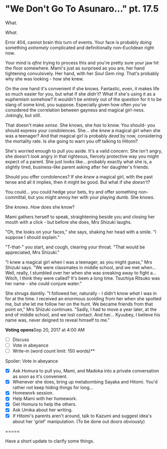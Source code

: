 # "We Don't Go To Asunaro..." pt. 17.5

What.

*What*.

Error 404, cannot brain this turn of events. Your face is probably doing something *extremely* complicated and definitionally non-Euclidean right now.

Your mind is *afire* trying to process this and you're pretty sure your jaw hit the floor somewhere. Mami's just as surprised as you are, her hand tightening convulsively. Her hand, with her *Soul Gem ring*. That's probably why she was looking - how she knew.

On the one hand it's convenient if she knows. Fantastic, even, it makes life so much easier for you, but what if she *didn't*? What if she's using it as a euphemism somehow? It wouldn't be *entirely* out of the question for it to be slang of some kind, you suppose. Especially given how often *you've* considered the correlation between gayness and magical girl-ness. Jokingly, but still.

That doesn't make *sense*. She knows, she *has* to know. You should- you should express your condolences. She... she *knew* a magical girl when she was a teenager? And that magical girl is probably *dead* by now, considering the mortality rate. Is she going to warn you off talking to Hitomi?

She's worried enough to pull you aside. It's a valid concern. She isn't angry, she doesn't *look* angry in that righteous, fiercely protective way you might expect of a parent. She just looks like... probably exactly what she is, a slightly tired, business-like parent asking after her daughter's friends.

Should you offer condolences? If she *knew* a magical girl, with the past tense and all it implies, then it might be good. But what if she *doesn't*?

You could... you could hedge your bets, try and offer something non-committal, but you might annoy her with your playing dumb. She *knows*.

She *knows*. *How* does she know?

Mami gathers herself to speak, straightening beside you and closing her mouth with a click - but before she does, Mrs Shizuki laughs.

"Oh, the looks on your faces," she says, shaking her head with a smile. "I suppose I should explain."

"T-that-" you start, and cough, clearing your throat. "That would be appreciated, Mrs Shizuki."

"I knew a magical girl when I was a teenager, as you might guess," Mrs Shizuki says. "We were classmates in middle school, and we met when... Well, really, I stumbled over her when she was sneaking away to fight a... Witch, I think they were called? It's been a long time. Tsuchiya Ritsuko was her name - she could conjure water."

She shrugs daintily. "I followed her, naturally - I didn't know *what* I was in for at the time. I received an enormous scolding from her when she spotted me, but she let me follow her on the hunt. We became friends from that point on," Mrs Shizuki continues. "Sadly, I had to move a year later, at the end of middle school, and we lost contact. And her... Kyuubey, I believe his name was, never deigned to reveal himself to me."

**Voting opens**Sep 20, 2017 at 4:00 AM

- [ ] Discuss
- [ ] Vote in abeyance
- [ ] Write-in (word count limit: 150 words)**

Spoiler: Vote in abeyance

- [x] Ask Homura to pull you, Mami, and Madoka into a private conversation as soon as it's convenient.
- [x] Whenever she does, bring up metabombing Sayaka and Hitomi. You'd rather not keep hiding things for long...
- [x] Homework session.
- [x] Help Mami with her homework.
- [x] Get Homura to help the others.
- [x] Ask Umika about her writing.
- [x] If Hitomi's parents aren't around, talk to Kazumi and suggest idea's about her 'grief' manipulation. (To be done out doors obviously)

\=====​

Have a short update to clarify some things.
